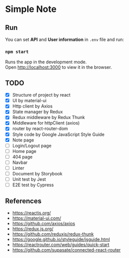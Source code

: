 # Simple Note

## Run

You can set **API** and **User information** in `.env` file and run:

### `npm start`

Runs the app in the development mode.\
Open [http://localhost:3000](http://localhost:3000) to view it in the browser.

## TODO

- [x] Structure of project by react
- [x] UI by material-ui
- [x] Http client by Axios
- [x] State manager by Redux
- [x] Redux middleware by Redux Thunk
- [x] Middleware for httpClient (axios)
- [x] router by react-router-dom
- [x] Style code by Google JavaScript Style Guide
- [x] Note page
- [ ] Login/Logout page
- [ ] Home page
- [ ] 404 page
- [ ] Navbar
- [ ] Linter
- [ ] Document by Storybook
- [ ] Unit test by Jest
- [ ] E2E test by Cypress

## References

- https://reactjs.org/
- https://material-ui.com/
- https://github.com/axios/axios
- https://redux.js.org/
- https://github.com/reduxjs/redux-thunk
- https://google.github.io/styleguide/jsguide.html
- https://reactrouter.com/web/guides/quick-start
- https://github.com/supasate/connected-react-router
